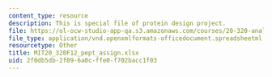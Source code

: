 ```yaml
---
content_type: resource
description: This is special file of protein design project.
file: https://ol-ocw-studio-app-qa.s3.amazonaws.com/courses/20-320-analysis-of-biomolecular-and-cellular-systems-fall-2012/2f0db5db2f096a0cffe0f702bacc1f03_MIT20_320F12_pept_assign.xlsx
file_type: application/vnd.openxmlformats-officedocument.spreadsheetml.sheet
resourcetype: Other
title: MIT20_320F12_pept_assign.xlsx
uid: 2f0db5db-2f09-6a0c-ffe0-f702bacc1f03
---
```

